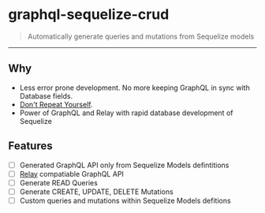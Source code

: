 # graphql-sequelize-crud
> Automatically generate queries and mutations from Sequelize models

---

## Why

- Less error prone development. No more keeping GraphQL in sync with Database fields.
- [Don't Repeat Yourself](https://en.wikipedia.org/wiki/Don%27t_repeat_yourself).
- Power of GraphQL and Relay with rapid database development of Sequelize

## Features
- [ ] Generated GraphQL API only from Sequelize Models defintitions 
- [ ] [Relay](https://facebook.github.io/relay/) compatiable GraphQL API
- [ ] Generate READ Queries
- [ ] Generate CREATE, UPDATE, DELETE Mutations
- [ ] Custom queries and mutations within Sequelize Models defitions
